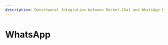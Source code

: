 ```yaml
---
description: Omnichannel Integration between Rocket.Chat and WhatsApp Business.
---
```


# WhatsApp

